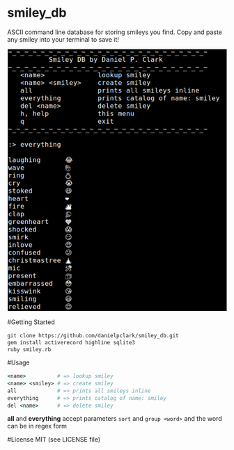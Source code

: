 # smiley_db
ASCII command line database for storing smileys you find.  Copy and paste any smiley into your terminal to save it!

![alt text](https://github.com/danielpclark/smiley_db/blob/master/example.png "CLI example")

#Getting Started

```
git clone https://github.com/danielpclark/smiley_db.git
gem install activerecord highline sqlite3
ruby smiley.rb
```

#Usage

```ruby
<name>          # => lookup smiley
<name> <smiley> # => create smiley
all             # => prints all smileys inline
everything      # => prints catalog of name: smiley
del <name>      # => delete smiley
```
**all** and **everything** accept parameters `sort` and `group <word>` and the word can be in regex form

#License
MIT (see LICENSE file)
